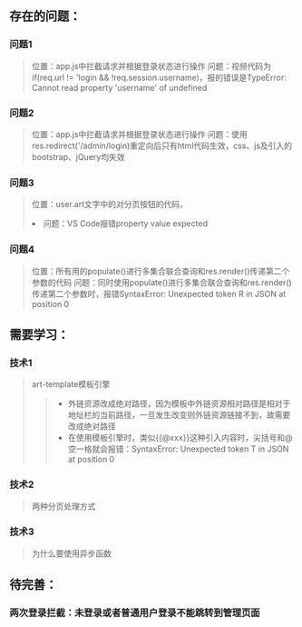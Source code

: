 ## 存在的问题：
### 问题1
> 位置：app.js中拦截请求并根据登录状态进行操作
> 问题：视频代码为 if(req.url != 'login && !req.session.username)，报的错误是TypeError: Cannot read property 'username' of undefined

### 问题2
> 位置：app.js中拦截请求并根据登录状态进行操作
> 问题：使用res.redirect('/admin/login)重定向后只有html代码生效，css、js及引入的bootstrap、jQuery均失效

### 问题3
> 位置：user.art文字中的对分页按钮的代码，<li style="display: <%= page-1<1?'none':'inline' %>">
> 问题：VS Code报错property value expected

### 问题4
> 位置：所有用的populate()进行多集合联合查询和res.render()传递第二个参数的代码
> 问题：同时使用populate()进行多集合联合查询和res.render()传递第二个参数时，报错SyntaxError: Unexpected token R in JSON at position 0



## 需要学习：
### 技术1
> art-template模板引擎
>> * 外链资源改成绝对路径，因为模板中外链资源相对路径是相对于地址栏的当前路径，一旦发生改变则外链资源链接不到，故需要改成绝对路径
>> * 在使用模板引擎时，类似{{@xxx}}这种引入内容时，尖括号和@空一格就会报错：SyntaxError: Unexpected token T in JSON at position 0
  
### 技术2
> 两种分页处理方式

### 技术3
> 为什么要使用异步函数


## 待完善：
### 两次登录拦截：未登录或者普通用户登录不能跳转到管理页面